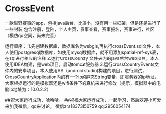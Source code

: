# CrossEvent

一款越野赛事的app，包括java后台，比较小，没有用一些框架，但是还是进行了一些封装
包含注册，登陆，个人主页，赛事查看，赛事报名，赛事进行，社区（模仿qq空间，尚未完善）

运行顺序：
1.先创建数据库，数据库名为webgis,再执行crossEvent.sql文件，本人使用postgresql数据库，如使用mysql数据库，就不用添加spatial-ref-sys表，在sql进行相应的注释
2.运行CrossCountry 文件夹内的java后台web项目，本人使用IDEA构建，是web项目，启动tomcat服务器
3.运行crossCountryEvents文件内的安卓项目，本人使用AS（android studio)构建的项目，进行测试，CrossCountryApplication内的有一个ip的静态String变量，即服务器的ip地址，大家根据运行的是模拟器还是wifi条件下的真机来进行修改（提示，模拟器中的电脑ip地址为：10.0.2.2）


##祝大家运行成功，哈哈哈。
##祝福大家运行成功，一起学习，然后欢迎小可爱来加我微信，qq来讨论。  微信zrs18373150759  qq:2956054174  

